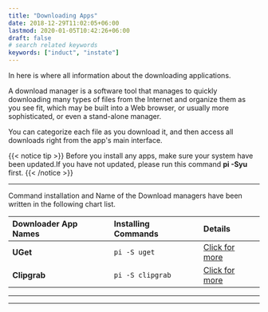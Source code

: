 ```yaml
---
title: "Downloading Apps"
date: 2018-12-29T11:02:05+06:00
lastmod: 2020-01-05T10:42:26+06:00
draft: false
# search related keywords
keywords: ["induct", "instate"]
---
```

In here is where all information about the downloading applications. 

A download manager is a software tool that manages to quickly downloading many types of files from the Internet and organize them as you see fit, which may be built into a Web browser, or usually more sophisticated, or even a stand-alone manager. 

You can categorize each file as you download it, and then access all downloads right from the app's main interface.


{{< notice tip >}}
Before you install any apps, make sure your system have been updated.If you have not updated, please run this command **pi -Syu** first.
{{< /notice >}}

---
Command installation and Name of the Download managers have been written in the following chart list.

| Downloader App Names  |  Installing Commands | Details|
|:-------------|:-------------|:-------------|
| **UGet** | `pi -S uget `     |[Click for more]()|
| **Clipgrab** | `pi -S clipgrab ` |[Click for more]()|


---

<!-- # UGet

**UGet** is an open-source download manager that downloads your files fast. This download manager can be efficiently organized and highly configurable. You can control your downloads in one central place.
 
All the modern browsers have default download manager, it’s not good enough to handle effective downloading system. When the question comes whether a web browser can handle multiple download,  pause system, torrent integration, or fast download, then the answer is not satisfactory.

## How to install UGet
Since UGet is an open-source app, we can download it through a command:
```
pi -S uget
```

---

# Clipgrab
**ClipGrab** is a multi-platform software package for downloading videos from popular websites such as YouTube, Vimeo, Dailymotion, or Metacafe. It also provides the possibility to convert the downloaded files to other file formats such as MP3, MPEG4, OGG.

**Clipgrab can be used with two main ways :**

- First, Clipgrab can grab videos from inside the youtube app.

- Second, Clipgrab can download any videos through URL (Links) from any website.


## How to install Clipgrab

Clipgrab can be installed with command below:
```
pi -S clipgrab
```

{{< notice info >}}
After you have downloaded clipgrab and then you are facing a problem with it. Please [click here](#)
{{< /notice >}} -->

---